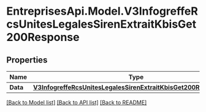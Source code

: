 # EntreprisesApi.Model.V3InfogreffeRcsUnitesLegalesSirenExtraitKbisGet200Response

## Properties

Name | Type | Description | Notes
------------ | ------------- | ------------- | -------------
**Data** | [**V3InfogreffeRcsUnitesLegalesSirenExtraitKbisGet200ResponseData**](V3InfogreffeRcsUnitesLegalesSirenExtraitKbisGet200ResponseData.md) |  | 

[[Back to Model list]](../README.md#documentation-for-models) [[Back to API list]](../README.md#documentation-for-api-endpoints) [[Back to README]](../README.md)

